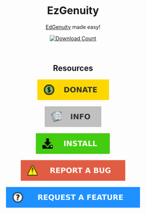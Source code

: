 <br/>
<p align="center">
  <h1 align="center">EzGenuity</h1>
  <p align="center">
  <a href="https://auth.edgenuity.com/login/">EdGenuity</a> made easy!
  </p>
</p>
<div align="center">

  <a href="https://github.com/meteor4716/EzGenuity/blob/main/EzInstall.md">![Download Count](https://img.shields.io/github/downloads/meteor4716/EzGenuity/total?style=for-the-badge)</a>

</div>
<br/>
<p align="center">
  <h2 align="center">Resources</h2>
</p>
<div align="center">

  <a href="https://github.com/meteor4716/EzGenuity/blob/main/EzInstall.md">![Donate](https://raw.githubusercontent.com/meteor4716/EzGenuity/main/assets/donate-button-v1.svg)</a>

</div>
<div align="center">

  <a href="https://github.com/meteor4716/EzGenuity/blob/main/EzInstall.md">![Info](https://raw.githubusercontent.com/meteor4716/EzGenuity/main/assets/info-button-v1.svg)</a>

</div>
<div align="center">

  <a href="https://github.com/meteor4716/EzGenuity/blob/main/EzInstall.md">![Install](https://raw.githubusercontent.com/meteor4716/EzGenuity/main/assets/install-button-v1.svg)</a>

</div>
<div align="center">

  <a href="https://github.com/meteor4716/EzGenuity/blob/main/EzInstall.md">![Report a Bug](https://raw.githubusercontent.com/meteor4716/EzGenuity/main/assets/bug-report-button-v1.svg)</a>

</div>
<div align="center">

  <a href="https://github.com/meteor4716/EzGenuity/blob/main/EzInstall.md">![Request a Feature](https://raw.githubusercontent.com/meteor4716/EzGenuity/main/assets/feature-request-button-v1.svg)</a>

</div>
